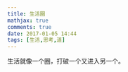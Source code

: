 ```yaml
---
title: 生活圈
mathjax: true
comments: true
date: 2017-01-05 14:44
tags: [生活,思考,道]
---
```


生活就像一个圈，打破一个又进入另一个。